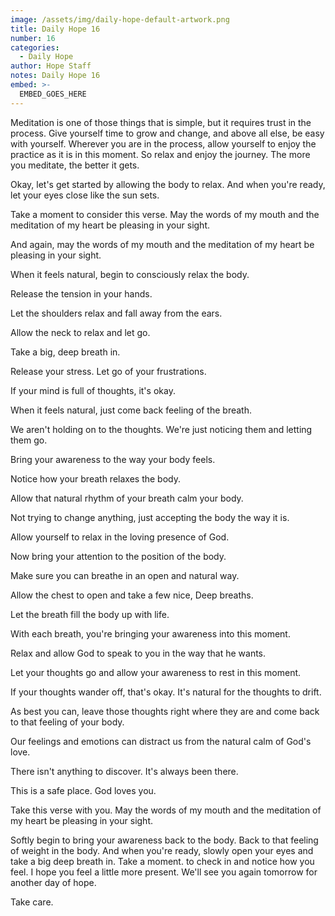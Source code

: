 ```yaml
---
image: /assets/img/daily-hope-default-artwork.png
title: Daily Hope 16
number: 16
categories:
  - Daily Hope
author: Hope Staff
notes: Daily Hope 16
embed: >-
  EMBED_GOES_HERE
---
```

Meditation is one of those things that is simple, but it requires trust in the process. Give yourself time to grow and change, and above all else, be easy with yourself. Wherever you are in the process, allow yourself to enjoy the practice as it is in this moment. So relax and enjoy the journey. The more you meditate, the better it gets.

Okay, let's get started by allowing the body to relax. And when you're ready, let your eyes close like the sun sets.

Take a moment to consider this verse. May the words of my mouth and the meditation of my heart be pleasing in your sight.

And again, may the words of my mouth and the meditation of my heart be pleasing in your sight.

When it feels natural, begin to consciously relax the body.

Release the tension in your hands.

Let the shoulders relax and fall away from the ears.

Allow the neck to relax and let go.

Take a big, deep breath in.

Release your stress. Let go of your frustrations.

If your mind is full of thoughts, it's okay.

When it feels natural, just come back feeling of the breath.

We aren't holding on to the thoughts. We're just noticing them and letting them go.

Bring your awareness to the way your body feels.

Notice how your breath relaxes the body.

Allow that natural rhythm of your breath calm your body.

Not trying to change anything, just accepting the body the way it is.

Allow yourself to relax in the loving presence of God.

Now bring your attention to the position of the body.

Make sure you can breathe in an open and natural way.

Allow the chest to open and take a few nice, Deep breaths.

Let the breath fill the body up with life.

With each breath, you're bringing your awareness into this moment.

Relax and allow God to speak to you in the way that he wants.

Let your thoughts go and allow your awareness to rest in this moment.

If your thoughts wander off, that's okay. It's natural for the thoughts to drift.

As best you can, leave those thoughts right where they are and come back to that feeling of your body.

Our feelings and emotions can distract us from the natural calm of God's love.

There isn't anything to discover. It's always been there.

This is a safe place. God loves you.

Take this verse with you. May the words of my mouth and the meditation of my heart be pleasing in your sight.

Softly begin to bring your awareness back to the body. Back to that feeling of weight in the body. And when you're ready, slowly open your eyes and take a big deep breath in. Take a moment. to check in and notice how you feel. I hope you feel a little more present. We'll see you again tomorrow for another day of hope.

Take care.

